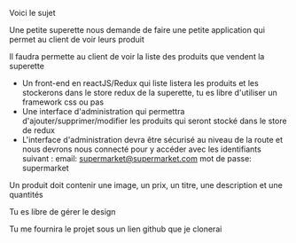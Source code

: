 Voici le sujet

Une petite superette nous demande de faire une petite application qui permet au client de voir leurs produit

Il faudra permette au client de voir la liste des produits que vendent la superette

- Un front-end en reactJS/Redux qui liste listera les produits et les stockerons dans le store redux de la superette, tu es libre d'utiliser un framework css ou pas
- Une interface d'administration qui permettra d'ajouter/supprimer/modifier les produits qui seront stocké dans le store de redux
- L'interface d'administration devra être sécurisé au niveau de la route et nous devrons nous connecté pour y accéder avec les identifiants suivant :
  email: supermarket@supermarket.com
  mot de passe: supermarket

Un produit doit contenir une image, un prix, un titre, une description et une quantités

Tu es libre de gérer le design

Tu me fournira le projet sous un lien github que je clonerai
